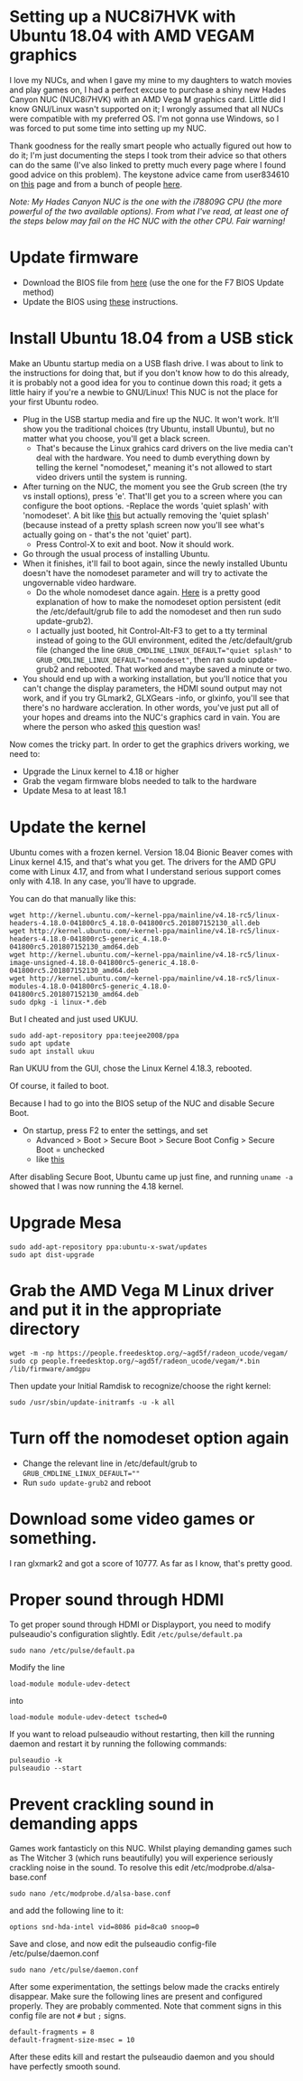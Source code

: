 # Setting up a NUC8i7HVK with Ubuntu 18.04 with AMD VEGAM graphics

I love my NUCs, and when I gave my mine to my daughters to watch movies and play games on, I had a perfect excuse to purchase a shiny new Hades Canyon NUC (NUC8i7HVK) with an AMD Vega M graphics card. Little did I know GNU/Linux wasn't supported on it; I wrongly assumed that all NUCs were compatible with my preferred OS. I'm not gonna use Windows, so I was forced to put some time into setting up my NUC.

Thank goodness for the really smart people who actually figured out how to do it; I'm just documenting the steps I took trom their advice so that others can do the same (I've also linked to pretty much every page where I found good advice on this problem). The keystone advice came from user834610 on [this](https://askubuntu.com/questions/1040440/graphics-drivers-for-intel-nuc-hades-canyon-nuc8i7hvk-amd-radeon-rx-vega-gh/1057051#1057051) page and from a bunch of people [here](https://www.reddit.com/r/intelnuc/comments/8ub4cc/running_linux_on_the_nuc8i7hnk_hades_canyon/).

*Note: My Hades Canyon NUC is the one with the i78809G CPU (the more powerful of the two available options). From what I've read, at least one of the steps below may fail on the HC NUC with the other CPU. Fair warning!*

# Update firmware
- Download the BIOS file from [here](https://downloadcenter.intel.com/download/28073/BIOS-Update-HNKBLi70-86A-) (use the one for the F7 BIOS Update method)
- Update the BIOS using [these](https://www.intel.com/content/www/us/en/support/articles/000005850/mini-pcs.html) instructions.

# Install Ubuntu 18.04 from a USB stick
Make an Ubuntu startup media on a USB flash drive. I was about to link to the instructions for doing that, but if you don't know how to do this already, it is probably not a good idea for you to continue down this road; it gets a little hairy if you're a newbie to GNU/Linux! This NUC is not the place for your first Ubuntu rodeo.
- Plug in the USB startup media and fire up the NUC. It won't work. It'll show you the traditional choices (try Ubuntu, install Ubuntu), but no matter what you choose, you'll get a black screen.
  - That's because the Linux grahics card drivers on the live media can't deal with the hardware. You need to dumb everything down by telling the kernel "nomodeset," meaning it's not allowed to start video drivers until the system is running.
- After turning on the NUC, the moment you see the Grub screen (the try vs install options), press 'e'. That'll get you to a screen where you can configure the boot options.
  -Replace the words 'quiet splash' with 'nomodeset'. A bit like [this](https://askubuntu.com/questions/1037865/hades-canyon-nuc8i7hvk-can-install-but-cant-boot) but actually removing the 'quiet splash' (because instead of a pretty splash screen now you'll see what's actually going on - that's the not 'quiet' part).
  - Press Control-X to exit and boot. Now it should work.
- Go through the usual process of installing Ubuntu.
- When it finishes, it'll fail to boot again, since the newly installed Ubuntu doesn't have the nomodeset parameter and will try to activate the ungovernable video hardware.
  - Do the whole nomodeset dance again. [Here](https://askubuntu.com/questions/38780/how-do-i-set-nomodeset-after-ive-already-installed-ubuntu/38782#38782) is a pretty good explanation of how to make the nomodeset option persistent (edit the /etc/default/grub file to add the nomodeset and then run sudo update-grub2).
  - I actually just booted, hit Control-Alt-F3 to get to a tty terminal instead of going to the GUI environment, edited the /etc/default/grub file (changed the line ```GRUB_CMDLINE_LINUX_DEFAULT="quiet splash"``` to ```GRUB_CMDLINE_LINUX_DEFAULT="nomodeset"```, then ran sudo update-grub2 and rebooted. That worked and maybe saved a minute or two.
- You should end up with a working installation, but you'll notice that you can't change the display parameters, the HDMI sound output may not work, and if you try GLmark2, GLXGears -info, or glxinfo, you'll see that there's no hardware accleration. In other words, you've just put all of your hopes and dreams into the NUC's graphics card in vain. You are where the person who asked [this](https://askubuntu.com/questions/1040440/graphics-drivers-for-intel-nuc-hades-canyon-nuc8i7hvk-amd-radeon-rx-vega-gh/1057051#1057051) question was!

Now comes the tricky part. In order to get the graphics drivers working, we need to:

- Upgrade the Linux kernel to 4.18 or higher
- Grab the vegam firmware blobs needed to talk to the hardware
- Update Mesa to at least 18.1

# Update the kernel

Ubuntu comes with a frozen kernel. Version 18.04 Bionic Beaver comes with Linux kernel 4.15, and that's what you get. The drivers for the AMD GPU come with Linux 4.17, and from what I understand serious support comes only with 4.18. In any case, you'll have to upgrade.

You can do that manually like this:

```
wget http://kernel.ubuntu.com/~kernel-ppa/mainline/v4.18-rc5/linux-headers-4.18.0-041800rc5_4.18.0-041800rc5.201807152130_all.deb
wget http://kernel.ubuntu.com/~kernel-ppa/mainline/v4.18-rc5/linux-headers-4.18.0-041800rc5-generic_4.18.0-041800rc5.201807152130_amd64.deb
wget http://kernel.ubuntu.com/~kernel-ppa/mainline/v4.18-rc5/linux-image-unsigned-4.18.0-041800rc5-generic_4.18.0-041800rc5.201807152130_amd64.deb
wget http://kernel.ubuntu.com/~kernel-ppa/mainline/v4.18-rc5/linux-modules-4.18.0-041800rc5-generic_4.18.0-041800rc5.201807152130_amd64.deb
sudo dpkg -i linux-*.deb
```

But I cheated and just used UKUU.

```
sudo add-apt-repository ppa:teejee2008/ppa
sudo apt update
sudo apt install ukuu
```

Ran UKUU from the GUI, chose the Linux Kernel 4.18.3, rebooted.

Of course, it failed to boot.

Because I had to go into the BIOS setup of the NUC and disable Secure Boot.

- On startup, press F2 to enter the settings, and set
  - Advanced > Boot > Secure Boot > Secure Boot Config > Secure Boot = unchecked
  - like [this](https://communities.intel.com/servlet/JiveServlet/download/543962-185888/SecureBoot.jpg)

After disabling Secure Boot, Ubuntu came up just fine, and running ```uname -a``` showed that I was now running the 4.18 kernel.

# Upgrade Mesa

```
sudo add-apt-repository ppa:ubuntu-x-swat/updates
sudo apt dist-upgrade
```

# Grab the AMD Vega M Linux driver and put it in the appropriate directory

```
wget -m -np https://people.freedesktop.org/~agd5f/radeon_ucode/vegam/
sudo cp people.freedesktop.org/~agd5f/radeon_ucode/vegam/*.bin /lib/firmware/amdgpu
```

Then update your Initial Ramdisk to recognize/choose the right kernel:
```
sudo /usr/sbin/update-initramfs -u -k all
```

# Turn off the nomodeset option again

- Change the relevant line in /etc/default/grub to ```GRUB_CMDLINE_LINUX_DEFAULT=""```
- Run ```sudo update-grub2``` and reboot

# Download some video games or something.

I ran glxmark2 and got a score of 10777. As far as I know, that's pretty good.

# Proper sound through HDMI
To get proper sound through HDMI or Displayport, you need to modify pulseaudio's configuration slightly. Edit `/etc/pulse/default.pa`
```
sudo nano /etc/pulse/default.pa
```
Modify the line
```
load-module module-udev-detect
```
into
```
load-module module-udev-detect tsched=0
```
If you want to reload pulseaudio without restarting, then kill the running daemon and restart it
by running the following commands: 
```
pulseaudio -k
pulseaudio --start
```
# Prevent crackling sound in demanding apps
Games work fantasticly on this NUC. Whilst playing  demanding games such as The Witcher 3 
(which runs beautifully) you will experience seriously crackling noise in the sound. To resolve this
 edit /etc/modprobe.d/alsa-base.conf
```
sudo nano /etc/modprobe.d/alsa-base.conf
```
and add the following line to it:
```
options snd-hda-intel vid=8086 pid=8ca0 snoop=0
```
Save and close, and now edit the pulseaudio config-file /etc/pulse/daemon.conf
```
sudo nano /etc/pulse/daemon.conf
```
After some experimentation, the settings below made the cracks entirely disappear. 
Make sure the following lines are present and configured properly. They are probably commented.
Note that comment signs in this config file are not `#` but `;` signs.
```
default-fragments = 8
default-fragment-size-msec = 10
```
After these edits kill and restart the pulseaudio daemon and you should have perfectly smooth sound.

